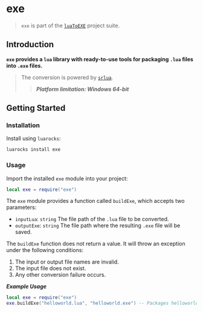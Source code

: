 # exe  

> `exe` is part of the [`luaToEXE`](https://github.com/Water-Run/luaToEXE) project suite.  

## Introduction  

**`exe` provides a `lua` library with ready-to-use tools for packaging `.lua` files into `.exe` files.**  
> The conversion is powered by [`srlua`](https://github.com/LuaDist/srlua).  
>> ***Platform limitation: Windows 64-bit***  

## Getting Started  

### Installation  

Install using `luarocks`:  

```cmd
luarocks install exe
```

### Usage  

Import the installed `exe` module into your project:  

```lua
local exe = require("exe")
```

The `exe` module provides a function called `buildExe`, which accepts two parameters:  

- `inputLua`: `string` The file path of the `.lua` file to be converted.  
- `outputExe`: `string` The file path where the resulting `.exe` file will be saved.  

The `buildExe` function does not return a value. It will throw an exception under the following conditions:  

1. The input or output file names are invalid.  
2. The input file does not exist.  
3. Any other conversion failure occurs.  

***Example Usage***  

```lua
local exe = require("exe")
exe.buildExe("helloworld.lua", "helloworld.exe") -- Packages helloworld.lua into helloworld.exe
```